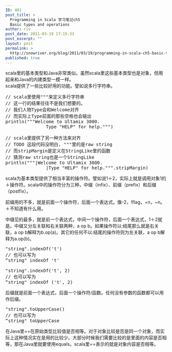 ```yaml
---
ID: 401
post_title: >
  Programming in Scala 学习笔记ch5
  Basic types and operations
author: riv
post_date: 2011-03-19 17:15:33
post_excerpt: ""
layout: post
permalink: >
  http://snowriver.org/blog/2011/03/19/programming-in-scala-ch5-basic-types-and-operations/
published: true
---
```

scala里的基本类型和Java非常类似。虽然scala里这些基本类型也是对象，但用起来和Java的内建类型一模一样。
<br>
scala提供了一些比较好用的功能。譬如说多行字符串。
<pre class="brush:scala">
// scala里使用"""来定义多行字符串
// 这一行的结果往往不是我们想要的。
// 我们人物Type会和Welcome对齐
// 而实际上Type前面的那些空格也会输出
println("""Welcome to Ultamix 3000. 
               Type "HELP" for help.""")

// scala里提供了另一种方法来对齐
// TODO 这段代码没明白, """里的是raw string
// 而stripMargin是定义在StringLike里的函数
// 猜测raw string也是一个StringLike
println("""|Welcome to Ultamix 3000. 
               |Type "HELP" for help.""".stripMargin)
</pre>

scala为基本类型提供了相当丰富的操作符。譬如说1＋2，实际上就是调用对象1的＋操作符。scala中的操作符分为三种，中缀（infix）、前缀（prefix）和后缀（postfix）。
<!--more-->
前缀用的不多，就是前面一个操作符，后面一个表达式。像-2，!flag，+n，~n。＋不知道有什么用。

中缀见的最多，就是前一个表达式，中间一个操作符，后面一个表达式，1＋2就是。中缀又分左关联和右关联两种，a op b。如果操作符以:结尾那么就是右关联，a op b解释为b.op(a)。其它的任何不以:结尾的操作符则为左关联，a op b解释为a.op(b)。
<pre class="brush:scala">
"string".indexOf('t')
// 也可以写为
“string" indexOf 't'

"string".indexOf('t', 2)
// 也可以写为
“string" indexOf ('t', 2)
</pre>
后缀就是前面一个表达式，后面一个操作符/函数。任何没有参数的函数都可以用作后缀。
<pre class="brush:scala">
"string".toUpperCase()
// 也可以写为
“string" toUpperCase
</pre>

在Java里==在原始类型比较值是否相等。对于对象比较是否是同一个对象，而实际上这种情况实在是用的比较少。大部分时候我们需要比较的是里面的内容是否相等，那在Java里就要使用equals。scala里==表示的就是对象内容是否相等。